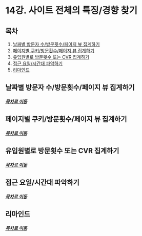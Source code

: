 14강. 사이트 전체의 특징/경향 찾기
=====
## 목차
1. [날짜별 방문자 수/방문횟수/페이지 뷰 집계하기](#날짜별-방문자-수/방문횟수/페이지-뷰-집계하기)
2. [페이지별 쿠키/방문횟수/페이지 뷰 집계하기](#페이지별-쿠키/방문횟수/페이지-뷰-집계하기)
3. [유입원별로 방문횟수 또는 CVR 집계하기](#유입원별로-방문횟수-또는-CVR-집계하기)
4. [접근 요일/시간대 파악하기](#접근-요일/시간대-파악하기)
5. [리마인드](#리마인드)

## 날짜별 방문자 수/방문횟수/페이지 뷰 집계하기



##### [목차로 이동](#목차)

## 페이지별 쿠키/방문횟수/페이지 뷰 집계하기



##### [목차로 이동](#목차)

## 유입원별로 방문횟수 또는 CVR 집계하기



##### [목차로 이동](#목차)

## 접근 요일/시간대 파악하기



##### [목차로 이동](#목차)

## 리마인드


##### [목차로 이동](#목차)
